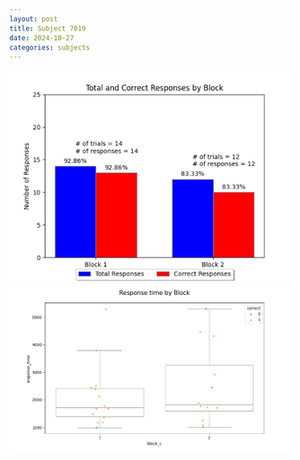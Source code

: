 ```yaml
---
layout: post
title: Subject 7019
date: 2024-10-27
categories: subjects
---
```


![](data/7019/run-24/7019_ATS_responses.png)
![](data/7019/run-24/7019_ATS_rt.png)
